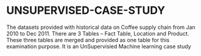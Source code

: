 # UNSUPERVISED-CASE-STUDY
The datasets provided  with historical data on Coffee supply chain from Jan 2010 to Dec 2011. There are 3 Tables – Fact Table, Location and Product. These three tables are merged and provided as one table for this examination purpose. It is  an UnSupervisied Machine learning  case study
